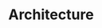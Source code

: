 # Architecture

<!-- Inspired by [this reddit post](https://www.reddit.com/r/programming/comments/le46br/why_you_need_architecturemd/).
-->

<!-- There should be enough information here to describe a mental model of the codebase and how the code here is being used -->
<!-- Two examples: -->
<!-- https://github.com/rust-analyzer/rust-analyzer/blob/master/docs/dev/architecture.md -->
<!-- https://github.com/prometheus/prometheus/blob/master/documentation/internal_architecture.md -->


